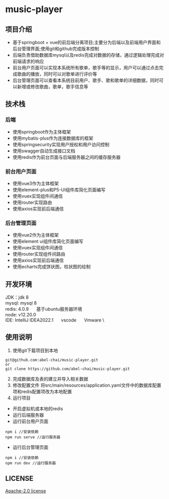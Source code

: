 # music-player

## 项目介绍
 - 基于springboot + vue的前后端分离项目;主要分为后端以及前端用户界面和后台管理界面;使用git和github完成版本控制
 - 后端负责借助数据库mysql以及redis完成对数据的存储，通过逻辑处理完成对前端请求的响应
 - 前台用户页面可以实现本系统所有歌单，歌手等的显示，用户可以通过点击完成歌曲的播放，同时可以对歌单进行评价等
 - 后台管理页面可以查看本系统目前用户、歌手、歌和歌单的详细数据，同时可以新增或修改歌曲，歌单，歌手信息等
 
## 技术栈
### 后端
 - 使用springboot作为主体框架
 - 使用mybatis-plus作为连接数据库的框架
 - 使用springsecurity实现用户授权和用户访问控制
 - 使用swagger自动生成接口文档
 - 使用redis作为前台页面与后端服务器之间的缓存服务器
### 前台用户页面                                       
 - 使用vue3作为主体框架
 - 使用element-plus和P5-UI组件库简化页面编写
 - 使用vuex实现组件间通信
 - 使用router实现路由
 - 使用axios实现前后端通信
### 后台管理页面                                               
 - 使用vue2作为主体框架
 - 使用element ui组件库简化页面编写
 - 使用vuex实现组件间通信
 - 使用router实现组件间路由
 - 使用axios实现前后端通信
 - 使用echarts完成饼状图，柱状图的绘制
 
## 开发环境
JDK：jdk 8 \
mysql: mysql 8 \
redis: 4.0.9 $\quad$ 基于ubuntu服务器环境 \
node: v12.20.0 \
IDE: IntelliJ IDEA2022.1 $\quad$ vscode $\quad$ Vmware \

## 使用说明
1. 使用git下载项目到本地
```
git@github.com:abel-chai/music-player.git
or
git clone https://github.com/abel-chai/music-player.git
```
2. 完成数据库及表的建立并导入相关数据
3. 修改配置文件
将src/main/resources/application.yaml文件中的数据库配置项和redis配置项改为本地配置
4. 运行项目 
 - 开启虚拟机或本地的redis
 - 运行后端服务器
 - 运行前台用户页面
 ```
 npm i //安装依赖
 npm run serve //运行服务器
 ```
 - 运行后台管理页面
 ```
 npm i //安装依赖
 npm run dev //运行服务器
 ```
 
 ## LICENSE
[Apache-2.0 license](https://github.com/abel-chai/music-player/blob/main/LICENSE)
